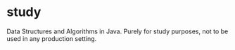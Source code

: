 # study
Data Structures and Algorithms in Java.
Purely for study purposes, not to be used in any production setting.
